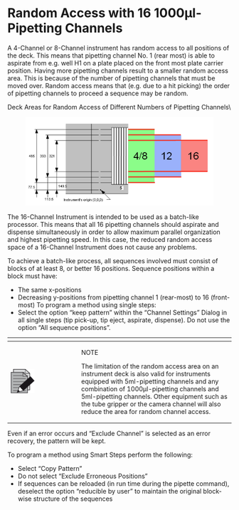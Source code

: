 # Random Access with 16 1000µl-Pipetting Channels

A 4-Channel or 8-Channel instrument has random access to all positions of the deck. This means that pipetting channel No. 1 (rear most) is able to aspirate from e.g. well H1 on a plate placed on the front most plate carrier position. Having more pipetting channels result to a smaller random access area. This is because of the number of pipetting channels that must be moved over. Random access means that (e.g. due to a hit picking) the order of pipetting channels to proceed a sequence may be random.

Deck Areas for Random Access of Different Numbers of Pipetting Channels\


<figure><img src="../../../.gitbook/assets/image (551).png" alt=""><figcaption></figcaption></figure>



The 16-Channel Instrument is intended to be used as a batch-like processor. This means that all 16 pipetting channels should aspirate and dispense simultaneously in order to allow maximum parallel organization and highest pipetting speed. In this case, the reduced random access space of a 16-Channel Instrument does not cause any problems.

To achieve a batch-like process, all sequences involved must consist of blocks of at least 8, or better 16 positions. Sequence positions within a block must have:

* The same x-positions
* Decreasing y-positions from pipetting channel 1 (rear-most) to 16 (front-most) To program a method using single steps:
*   Select the option “keep pattern” within the “Channel Settings” Dialog in all single steps (tip pick-up, tip eject, aspirate, dispense). Do not use the option “All sequence positions”.



<table data-header-hidden><thead><tr><th width="145"></th><th></th></tr></thead><tbody><tr><td><img src="../../../.gitbook/assets/image (10) (1) (1) (1) (1) (1) (1) (1).png" alt="" data-size="original"></td><td><p>NOTE</p><p>The limitation of the random access area on an instrument deck is also valid for instruments equipped with 5ml-pipetting channels and any combination of 1000µl-pipetting channels and 5ml-pipetting channels. Other equipment such as the tube gripper or the camera channel will also reduce the area for random channel access.</p></td></tr></tbody></table>



Even if an error occurs and “Exclude Channel” is selected as an error recovery, the pattern will be kept.

To program a method using Smart Steps perform the following:

* Select “Copy Pattern”
* Do not select “Exclude Erroneous Positions”
* If sequences can be reloaded (in run time during the pipette command), deselect the option “reducible by user” to maintain the original block-wise structure of the sequences

